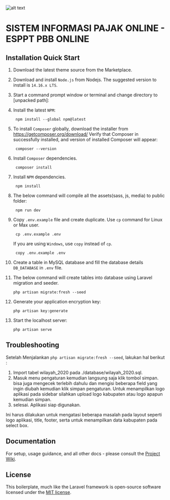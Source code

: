 ![alt text](https://banners.beyondco.de/Pajak%20Online.png?theme=light&packageManager=composer+require&packageName=hanzo-asashi%2Fpajak-online&pattern=floatingCogs&style=style_1&description=Sistem+Informasi+Pajak+Online&md=1&showWatermark=1&fontSize=100px&images=calculator)
# SISTEM INFORMASI PAJAK ONLINE - ESPPT PBB ONLINE

## Installation Quick Start

1. Download the latest theme source from the Marketplace.


2. Download and install `Node.js` from Nodejs. The suggested version to install is `14.16.x LTS`.


3. Start a command prompt window or terminal and change directory to [unpacked path]:


4. Install the latest `NPM`:
   
        npm install --global npm@latest


5. To install `Composer` globally, download the installer from https://getcomposer.org/download/ Verify that Composer in successfully installed, and version of installed Composer will appear:
   
        composer --version


6. Install `Composer` dependencies.
   
        composer install


7. Install `NPM` dependencies.
   
        npm install


8. The below command will compile all the assets(sass, js, media) to public folder:
   
        npm run dev


9. Copy `.env.example` file and create duplicate. Use `cp` command for Linux or Max user.

        cp .env.example .env

    If you are using `Windows`, use `copy` instead of `cp`.
   
        copy .env.example .env
   

10. Create a table in MySQL database and fill the database details `DB_DATABASE` in `.env` file.


12. The below command will create tables into database using Laravel migration and seeder.

        php artisan migrate:fresh --seed


13. Generate your application encryption key:

        php artisan key:generate


14. Start the localhost server:
    
        php artisan serve

## Troubleshooting
Setelah Menjalankan `php artisan migrate:fresh --seed`, lakukan hal berikut :
1. Import tabel wilayah_2020 pada ./database/wilayah_2020.sql.
2. Masuk menu pengaturan kemudian langsung saja klik tombol simpan. bisa juga mengecek terlebih dahulu dan mengisi beberapa field yang ingin diubah kemudian klik simpan 
   pengaturan. Untuk menampilkan logo aplikasi pada sidebar silahkan upload logo kabupaten atau logo apapun kemudian simpan.
3. selesai. Aplikasi siap digunakan.

Ini harus dilakukan untuk mengatasi beberapa masalah pada layout seperti logo aplikasi, title, footer, serta untuk menampilkan data kabupaten pada select box.


## Documentation
For setup, usage guidance, and all other docs - please consult the [Project Wiki](https://github.com/hanzo-asashi/pajak-online/wiki).

## License

This boilerplate, much like the Laravel framework is open-source software licensed under the [MIT license](https://opensource.org/licenses/MIT).


